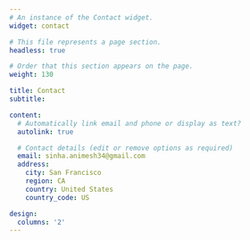```yaml
---
# An instance of the Contact widget.
widget: contact

# This file represents a page section.
headless: true

# Order that this section appears on the page.
weight: 130

title: Contact
subtitle:

content:
  # Automatically link email and phone or display as text?
  autolink: true

  # Contact details (edit or remove options as required)
  email: sinha.animesh34@gmail.com
  address:
    city: San Francisco
    region: CA
    country: United States
    country_code: US

design:
  columns: '2'
---
```

